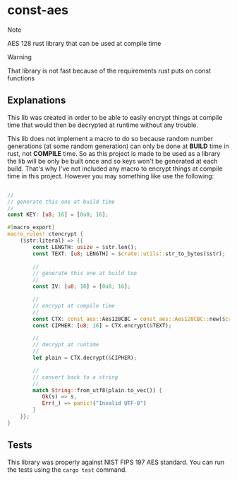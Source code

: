 # const-aes

> [!NOTE]
> AES 128 rust library that can be used at compile time

> [!WARNING]
> That library is not fast because of the requirements rust puts on const functions

## Explanations

This lib was created in order to be able to easily encrypt things at compile time that would then be decrypted at runtime without any trouble.

This lib does not implement a macro to do so because random number generations (at some random generation) can only be done at **BUILD** time in rust, not **COMPILE** time.
So as this project is made to be used as a library the lib will be only be built once and so keys won't be generated at each build.
That's why I've not included any macro to encrypt things at compile time in this project. However you may something like use the following:

```rust

//
// generate this one at build time
//
const KEY: [u8; 16] = [0u8; 16];

#[macro_export]
macro_rules! ctencrypt {
    ($str:literal) => {{
        const LENGTH: usize = $str.len();
        const TEXT: [u8; LENGTH] = $crate::utils::str_to_bytes($str);
        
        // 
        // generate this one at build too
        //
        const IV: [u8; 16] = [0u8; 16];

        //
        // encrypt at compile time
        //
        const CTX: const_aes::Aes128CBC = const_aes::Aes128CBC::new($crate::KEY, IV);
        const CIPHER: [u8; 16] = CTX.encrypt(&TEXT);

        //
        // decrypt at runtime
        //
        let plain = CTX.decrypt(&CIPHER);

        //
        // convert back to a string
        //
        match String::from_utf8(plain.to_vec()) {
           Ok(s) => s,
           Err(_) => panic!("Invalid UTF-8")
        }
    }};
}
```

## Tests

This library was properly against NIST FIPS 197 AES standard. You can run the tests using the `cargo test` command.